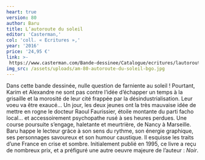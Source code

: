```yaml
---
heart: true
version: 80
author: Baru
title: L’autoroute du soleil
editor: 'Casterman,'
col: 'coll. « Ecritures »,'
year: '2016'
price: '24,95 €'
link: >- 
 https://www.casterman.com/Bande-dessinee/Catalogue/ecritures/lautoroute-du-soleil
img_src: /assets/uploads/am-80-autoroute-du-soleil-bgo.jpg
---
```

Dans cette bande dessinée, nulle question de farniente au soleil ! Pourtant, Karim et Alexandre ne sont pas contre l’idée d’échapper un temps à la grisaille et la morosité de leur cité frappée par la désindustrialisation. Leur voeu va être exaucé… Un jour, les deux jeunes ont la très mauvaise idée de mettre en rogne le docteur Raoul Faurissier, étoile montante du parti facho local… et accessoirement psychopathe rusé à ses heures perdues. Une course poursuite s’engage, haletante et meurtrière, de Nancy à Marseille. Baru happe le lecteur grâce à son sens du rythme, son énergie graphique, ses personnages savoureux et son humour caustique. Il esquisse les traits d’une France en crise et sombre. Initialement publié en 1995, ce livre a reçu de nombreux prix, et a préfiguré une autre oeuvre majeure de l’auteur : _Noir_.
